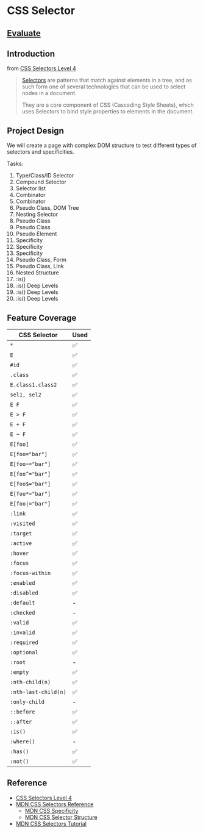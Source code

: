 # CSS Selector

## [Evaluate](../readme.md)

## Introduction

from [CSS Selectors Level 4](https://drafts.csswg.org/selectors/)

> [Selectors](https://drafts.csswg.org/selectors/#selector) are patterns that match against elements in a tree, and as such form one of several technologies that can be used to select nodes in a document.
>
> They are a core component of CSS (Cascading Style Sheets), which uses Selectors to bind style properties to elements in the document.

## Project Design

We will create a page with complex DOM structure to test different types of selectors and specificities.

Tasks:

1. Type/Class/ID Selector
2. Compound Selector
3. Selector list
4. Combinator
5. Combinator
6. Pseudo Class, DOM Tree
7. Nesting Selector
8. Pseudo Class
9. Pseudo Class
10. Pseudo Element
11. Specificity
12. Specificity
13. Specificity
14. Pseudo Class, Form
15. Pseudo Class, Link
16. Nested Structure
17. :is()
18. :is() Deep Levels
19. :is() Deep Levels
20. :is() Deep Levels

## Feature Coverage

| CSS Selector           | Used |
| ---------------------- | ---- |
| `*`                  | ✅   |
| `E`                  | ✅   |
| `#id`                | ✅   |
| `.class`             | ✅   |
| `E.class1.class2`    | ✅   |
| `sel1, sel2`         | ✅   |
| `E F`                | ✅   |
| `E > F`              | ✅   |
| `E + F`              | ✅   |
| `E ~ F`              | ✅   |
| `E[foo]`             | ✅   |
| `E[foo="bar"]`       | ✅   |
| `E[foo~="bar"]`      | ✅   |
| `E[foo^="bar"]`      | ✅   |
| `E[foo$="bar"]`      | ✅   |
| `E[foo*="bar"]`      | ✅   |
| `E[foo\|="bar"]`      | ✅   |
| `:link`              | ✅   |
| `:visited`           | ✅   |
| `:target`            | ✅   |
| `:active`            | ✅   |
| `:hover`             | ✅   |
| `:focus`             | ✅   |
| `:focus-within`      | ✅   |
| `:enabled`           | ✅   |
| `:disabled`          | ✅   |
| `:default`           | -    |
| `:checked`           | -    |
| `:valid`             | ✅   |
| `:invalid`           | ✅   |
| `:required`          | ✅   |
| `:optional`          | ✅   |
| `:root`              | -    |
| `:empty`             | ✅   |
| `:nth-child(n)`      | ✅   |
| `:nth-last-child(n)` | ✅   |
| `:only-child`        | -    |
| `::before`           | ✅   |
| `::after`            | ✅   |
| `:is()`              | ✅   |
| `:where()`           | -    |
| `:has()`             | ✅   |
| `:not()`             | ✅   |

## Reference

- [CSS Selectors Level 4](https://drafts.csswg.org/selectors/)
- [MDN CSS Selectors Reference](https://developer.mozilla.org/en-US/docs/Web/CSS/CSS_selectors)
  - [MDN CSS Specificity](https://developer.mozilla.org/en-US/docs/Web/CSS/CSS_cascade/Specificity)
  - [MDN CSS Selector Structure](https://developer.mozilla.org/en-US/docs/Web/CSS/CSS_selectors/Selector_structure)
- [MDN CSS Selectors Tutorial](https://developer.mozilla.org/en-US/docs/Web/CSS/CSS_selectors/Selectors_and_combinators)
